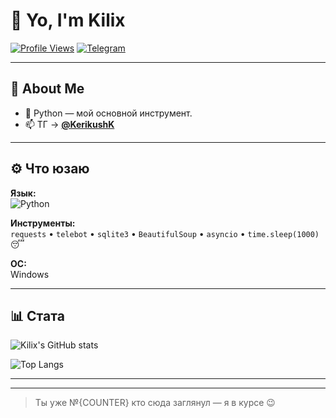 # 👋 Yo, I'm Kilix  

[![Profile Views](https://komarev.com/ghpvc/?username=KilixKilik&label=PROFILE+VIEWS&color=ff69b4&style=flat-square)](https://github.com/KilixKilik)
[![Telegram](https://img.shields.io/badge/Telegram-@KerikushK-2CA5E0?style=flat-square&logo=telegram&logoColor=white)](https://t.me/KerikushK)

---

## 🚀 About Me

- 🐍 Python — мой основной инструмент.
- 📫 ТГ → **[@KerikushK](https://t.me/KerikushK)**

---

## ⚙️ Что юзаю

**Язык:**  
![Python](https://img.shields.io/badge/Python-3.10%2B-3776AB?style=for-the-badge&logo=python&logoColor=white)

**Инструменты:**  
`requests` • `telebot` • `sqlite3` • `BeautifulSoup` • `asyncio` • `time.sleep(1000)` 😴

**ОС:**  
Windows

---

## 📊 Стата
![Kilix's GitHub stats](https://github-readme-stats.vercel.app/api?username=KilixKilik&show_icons=true&theme=radical)

![Top Langs](https://github-readme-stats.vercel.app/api/top-langs/?username=KilixKilik&layout=compact&theme=radical)

---


---
> Ты уже №{COUNTER} кто сюда заглянул — я в курсе 😉
